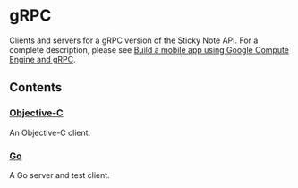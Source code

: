 # gRPC

Clients and servers for a gRPC version of the Sticky Note API.
For a complete description, please see
[Build a mobile app using Google Compute Engine and gRPC](https://cloud.google.com/solutions/mobile/mobile-compute-engine-grpc).

## Contents

### [Objective-C](Objective-C)

An Objective-C client.

### [Go](Go)

A Go server and test client.

